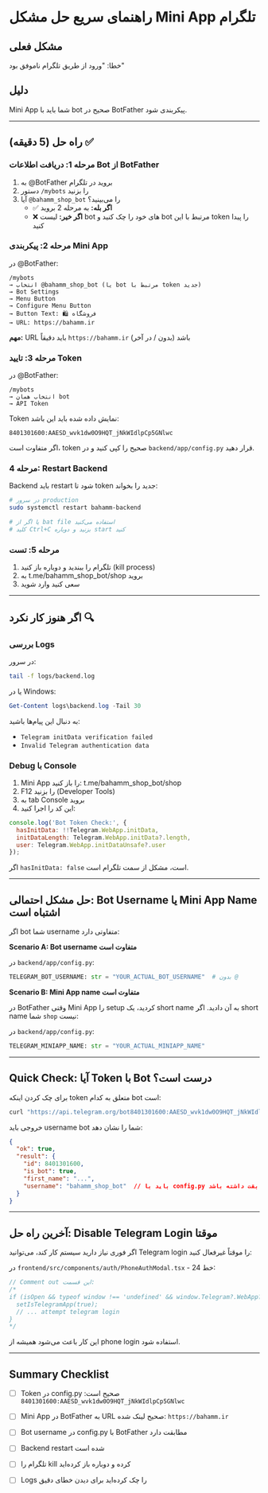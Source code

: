 # راهنمای سریع حل مشکل Mini App تلگرام

## مشکل فعلی
خطا: "ورود از طریق تلگرام ناموفق بود"

## دلیل
Mini App شما باید با bot صحیح در BotFather پیکربندی شود.

---

## راه حل (5 دقیقه) ✅

### مرحله 1: دریافت اطلاعات Bot از BotFather

1. به @BotFather بروید در تلگرام
2. دستور `/mybots` را بزنید
3. آیا `@bahamm_shop_bot` را می‌بینید؟
   - ✅ **اگر بله:** به مرحله 2 بروید
   - ❌ **اگر خیر:** لیست bot های خود را چک کنید و bot مرتبط با این token را پیدا کنید

### مرحله 2: پیکربندی Mini App

در @BotFather:

```
/mybots
→ انتخاب @bahamm_shop_bot (یا bot مرتبط با token جدید)
→ Bot Settings
→ Menu Button
→ Configure Menu Button
→ Button Text: 🛍 فروشگاه
→ URL: https://bahamm.ir
```

**مهم:** URL باید دقیقاً `https://bahamm.ir` باشد (بدون / در آخر)

### مرحله 3: تایید Token

در @BotFather:

```
/mybots
→ انتخاب همان bot
→ API Token
```

Token نمایش داده شده باید این باشد:
```
8401301600:AAESD_wvk1dw0O9HQT_jNkWIdlpCp5GNlwc
```

اگر متفاوت است، token صحیح را کپی کنید و در `backend/app/config.py` قرار دهید.

### مرحله 4: Restart Backend

Backend باید restart شود تا token جدید را بخواند:

```bash
# در سرور production
sudo systemctl restart bahamm-backend

# یا اگر از bat file استفاده می‌کنید
# کلید Ctrl+C بزنید و دوباره start کنید
```

### مرحله 5: تست

1. تلگرام را ببندید و دوباره باز کنید (kill process)
2. به t.me/bahamm_shop_bot/shop بروید
3. سعی کنید وارد شوید

---

## اگر هنوز کار نکرد 🔍

### بررسی Logs

در سرور:
```bash
tail -f logs/backend.log
```

یا در Windows:
```powershell
Get-Content logs\backend.log -Tail 30
```

به دنبال این پیام‌ها باشید:
- `Telegram initData verification failed`
- `Invalid Telegram authentication data`

### Debug با Console

1. Mini App را باز کنید: t.me/bahamm_shop_bot/shop
2. F12 را بزنید (Developer Tools)
3. به tab Console بروید
4. این کد را اجرا کنید:

```javascript
console.log('Bot Token Check:', {
  hasInitData: !!Telegram.WebApp.initData,
  initDataLength: Telegram.WebApp.initData?.length,
  user: Telegram.WebApp.initDataUnsafe?.user
});
```

اگر `hasInitData: false` است، مشکل از سمت تلگرام است.

---

## حل مشکل احتمالی: Bot Username یا Mini App Name اشتباه است

اگر bot شما username متفاوتی دارد:

**Scenario A: Bot username متفاوت است**

در `backend/app/config.py`:
```python
TELEGRAM_BOT_USERNAME: str = "YOUR_ACTUAL_BOT_USERNAME"  # بدون @
```

**Scenario B: Mini App name متفاوت است**

در BotFather وقتی Mini App را setup کردید، یک short name به آن دادید.
اگر short name شما `shop` نیست:

در `backend/app/config.py`:
```python
TELEGRAM_MINIAPP_NAME: str = "YOUR_ACTUAL_MINIAPP_NAME"
```

---

## Quick Check: آیا Token با Bot درست است؟

برای چک کردن اینکه token متعلق به کدام bot است:

```bash
curl "https://api.telegram.org/bot8401301600:AAESD_wvk1dw0O9HQT_jNkWIdlpCp5GNlwc/getMe"
```

خروجی باید username bot شما را نشان دهد:
```json
{
  "ok": true,
  "result": {
    "id": 8401301600,
    "is_bot": true,
    "first_name": "...",
    "username": "bahamm_shop_bot"  // باید با config.py مطابقت داشته باشد
  }
}
```

---

## آخرین راه حل: Disable Telegram Login موقتا

اگر فوری نیاز دارید سیستم کار کند، می‌توانید Telegram login را موقتاً غیرفعال کنید:

در `frontend/src/components/auth/PhoneAuthModal.tsx` - خط 24:

```typescript
// Comment out این قسمت:
/*
if (isOpen && typeof window !== 'undefined' && window.Telegram?.WebApp?.initData) {
  setIsTelegramApp(true);
  // ... attempt telegram login
}
*/
```

این کار باعث می‌شود همیشه از phone login استفاده شود.

---

## Summary Checklist

- [ ] Token در config.py صحیح است: `8401301600:AAESD_wvk1dw0O9HQT_jNkWIdlpCp5GNlwc`
- [ ] Mini App در BotFather به URL صحیح لینک شده: `https://bahamm.ir`
- [ ] Bot username در config.py با BotFather مطابقت دارد
- [ ] Backend restart شده است
- [ ] تلگرام را kill کرده و دوباره باز کرده‌اید
- [ ] Logs را چک کرده‌اید برای دیدن خطای دقیق


